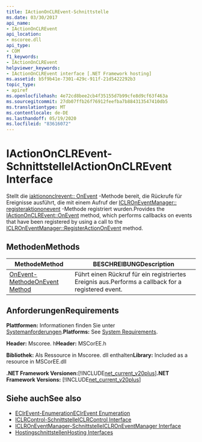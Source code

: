 ```yaml
---
title: IActionOnCLREvent-Schnittstelle
ms.date: 03/30/2017
api_name:
- IActionOnCLREvent
api_location:
- mscoree.dll
api_type:
- COM
f1_keywords:
- IActionOnCLREvent
helpviewer_keywords:
- IActionOnCLREvent interface [.NET Framework hosting]
ms.assetid: b5f9b41e-7301-429c-911f-21d5422292b3
topic_type:
- apiref
ms.openlocfilehash: 4e72cd8bee2cb4f35155d7b99cfe8d9cf63f463a
ms.sourcegitcommit: 27db07ffb26f76912feefba7b884313547410db5
ms.translationtype: MT
ms.contentlocale: de-DE
ms.lasthandoff: 05/19/2020
ms.locfileid: "83616072"
---
```

# <a name="iactiononclrevent-interface"></a><span data-ttu-id="de0ce-102">IActionOnCLREvent-Schnittstelle</span><span class="sxs-lookup"><span data-stu-id="de0ce-102">IActionOnCLREvent Interface</span></span>
<span data-ttu-id="de0ce-103">Stellt die [iaktiononclrevent:: OnEvent](../../../../docs/framework/unmanaged-api/hosting/iactiononclrevent-onevent-method.md) -Methode bereit, die Rückrufe für Ereignisse ausführt, die mit einem Aufruf der [ICLROnEventManager:: registeraktiononevent](iclroneventmanager-registeractiononevent-method.md) -Methode registriert wurden.</span><span class="sxs-lookup"><span data-stu-id="de0ce-103">Provides the [IActionOnCLREvent::OnEvent](../../../../docs/framework/unmanaged-api/hosting/iactiononclrevent-onevent-method.md) method, which performs callbacks on events that have been registered by using a call to the [ICLROnEventManager::RegisterActionOnEvent](iclroneventmanager-registeractiononevent-method.md) method.</span></span>  
  
## <a name="methods"></a><span data-ttu-id="de0ce-104">Methoden</span><span class="sxs-lookup"><span data-stu-id="de0ce-104">Methods</span></span>  
  
|<span data-ttu-id="de0ce-105">Methode</span><span class="sxs-lookup"><span data-stu-id="de0ce-105">Method</span></span>|<span data-ttu-id="de0ce-106">BESCHREIBUNG</span><span class="sxs-lookup"><span data-stu-id="de0ce-106">Description</span></span>|  
|------------|-----------------|  
|[<span data-ttu-id="de0ce-107">OnEvent-Methode</span><span class="sxs-lookup"><span data-stu-id="de0ce-107">OnEvent Method</span></span>](iactiononclrevent-onevent-method.md)|<span data-ttu-id="de0ce-108">Führt einen Rückruf für ein registriertes Ereignis aus.</span><span class="sxs-lookup"><span data-stu-id="de0ce-108">Performs a callback for a registered event.</span></span>|  
  
## <a name="requirements"></a><span data-ttu-id="de0ce-109">Anforderungen</span><span class="sxs-lookup"><span data-stu-id="de0ce-109">Requirements</span></span>  
 <span data-ttu-id="de0ce-110">**Plattformen:** Informationen finden Sie unter [Systemanforderungen](../../get-started/system-requirements.md).</span><span class="sxs-lookup"><span data-stu-id="de0ce-110">**Platforms:** See [System Requirements](../../get-started/system-requirements.md).</span></span>  
  
 <span data-ttu-id="de0ce-111">**Header:** Mscoree. h</span><span class="sxs-lookup"><span data-stu-id="de0ce-111">**Header:** MSCorEE.h</span></span>  
  
 <span data-ttu-id="de0ce-112">**Bibliothek:** Als Ressource in Mscoree. dll enthalten</span><span class="sxs-lookup"><span data-stu-id="de0ce-112">**Library:** Included as a resource in MSCorEE.dll</span></span>  
  
 <span data-ttu-id="de0ce-113">**.NET Framework Versionen:**[!INCLUDE[net_current_v20plus](../../../../includes/net-current-v20plus-md.md)]</span><span class="sxs-lookup"><span data-stu-id="de0ce-113">**.NET Framework Versions:** [!INCLUDE[net_current_v20plus](../../../../includes/net-current-v20plus-md.md)]</span></span>  
  
## <a name="see-also"></a><span data-ttu-id="de0ce-114">Siehe auch</span><span class="sxs-lookup"><span data-stu-id="de0ce-114">See also</span></span>

- [<span data-ttu-id="de0ce-115">EClrEvent-Enumeration</span><span class="sxs-lookup"><span data-stu-id="de0ce-115">EClrEvent Enumeration</span></span>](eclrevent-enumeration.md)
- [<span data-ttu-id="de0ce-116">ICLRControl-Schnittstelle</span><span class="sxs-lookup"><span data-stu-id="de0ce-116">ICLRControl Interface</span></span>](iclrcontrol-interface.md)
- [<span data-ttu-id="de0ce-117">ICLROnEventManager-Schnittstelle</span><span class="sxs-lookup"><span data-stu-id="de0ce-117">ICLROnEventManager Interface</span></span>](iclroneventmanager-interface.md)
- [<span data-ttu-id="de0ce-118">Hostingschnittstellen</span><span class="sxs-lookup"><span data-stu-id="de0ce-118">Hosting Interfaces</span></span>](hosting-interfaces.md)
